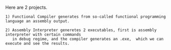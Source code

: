 Here are 2 projects.

    1) Functional Compiler generates from so-called functional programming language an assembly output.
    
    2) Assembly Interpreter generetes 2 executables, first is assembly interpreter with certain commands 
       in debug regime, and the compiler generates an .exe,  which we can execute and see the results.

